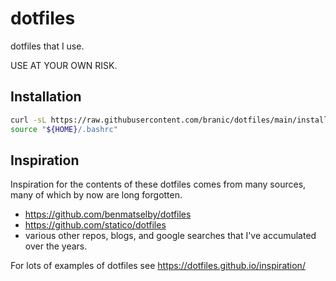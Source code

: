 # dotfiles

dotfiles that I use.

USE AT YOUR OWN RISK.

## Installation

```bash
curl -sL https://raw.githubusercontent.com/branic/dotfiles/main/install.sh | bash
source "${HOME}/.bashrc"
```

## Inspiration

Inspiration for the contents of these dotfiles comes from many sources, many of which by now are long forgotten.

- <https://github.com/benmatselby/dotfiles>
- <https://github.com/statico/dotfiles>
- various other repos, blogs, and google searches that I've accumulated over the years.

For lots of examples of dotfiles see <https://dotfiles.github.io/inspiration/>
